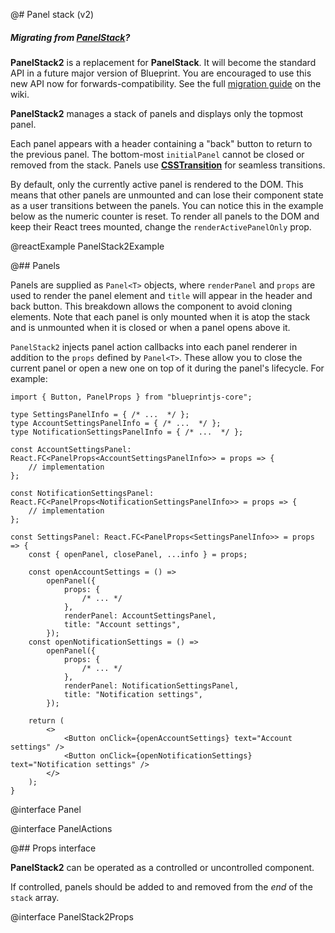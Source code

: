 @# Panel stack (v2)

<div class="@ns-callout @ns-intent-primary @ns-icon-info-sign @ns-callout-has-body-content">
    <h5 class="@ns-heading">

Migrating from [PanelStack](#core/components/panel-stack)?

</h5>

__PanelStack2__ is a replacement for __PanelStack__. It will become the standard API in a future major version of
Blueprint. You are encouraged to use this new API now for forwards-compatibility. See the full
[migration guide](https://github.com/palantir/blueprint/wiki/PanelStack2-migration) on the wiki.

</div>

__PanelStack2__ manages a stack of panels and displays only the topmost panel.

Each panel appears with a header containing a "back" button to return to the previous panel. The bottom-most
`initialPanel` cannot be closed or removed from the stack. Panels use
[__CSSTransition__](http://reactcommunity.org/react-transition-group/css-transition) for seamless transitions.

By default, only the currently active panel is rendered to the DOM. This means that other panels are unmounted and can
lose their component state as a user transitions between the panels. You can notice this in the example below as the
numeric counter is reset. To render all panels to the DOM and keep their React trees mounted, change the
`renderActivePanelOnly` prop.

@reactExample PanelStack2Example

@## Panels

Panels are supplied as `Panel<T>` objects, where `renderPanel` and `props` are
used to render the panel element and `title` will appear in the header and back button.
This breakdown allows the component to avoid cloning elements.
Note that each panel is only mounted when it is atop the stack and is unmounted when
it is closed or when a panel opens above it.

`PanelStack2` injects panel action callbacks into each panel renderer in addition to
the `props` defined by `Panel<T>`. These allow you to close the current panel or open a
new one on top of it during the panel's lifecycle. For example:

```tsx
import { Button, PanelProps } from "blueprintjs-core";

type SettingsPanelInfo = { /* ...  */ };
type AccountSettingsPanelInfo = { /* ...  */ };
type NotificationSettingsPanelInfo = { /* ...  */ };

const AccountSettingsPanel: React.FC<PanelProps<AccountSettingsPanelInfo>> = props => {
    // implementation
};

const NotificationSettingsPanel: React.FC<PanelProps<NotificationSettingsPanelInfo>> = props => {
    // implementation
};

const SettingsPanel: React.FC<PanelProps<SettingsPanelInfo>> = props => {
    const { openPanel, closePanel, ...info } = props;

    const openAccountSettings = () =>
        openPanel({
            props: {
                /* ... */
            },
            renderPanel: AccountSettingsPanel,
            title: "Account settings",
        });
    const openNotificationSettings = () =>
        openPanel({
            props: {
                /* ... */
            },
            renderPanel: NotificationSettingsPanel,
            title: "Notification settings",
        });

    return (
        <>
            <Button onClick={openAccountSettings} text="Account settings" />
            <Button onClick={openNotificationSettings} text="Notification settings" />
        </>
    );
}
```

@interface Panel

@interface PanelActions

@## Props interface

__PanelStack2__ can be operated as a controlled or uncontrolled component.

If controlled, panels should be added to and removed from the _end_ of the `stack` array.

@interface PanelStack2Props
